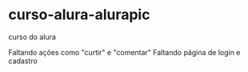 # curso-alura-alurapic
curso do alura

Faltando ações como "curtir" e "comentar"
Faltando página de login e cadastro
